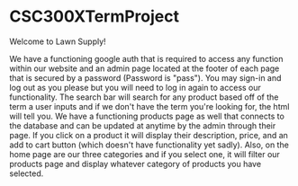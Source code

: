 # CSC300XTermProject
Welcome to Lawn Supply!

We have a functioning google auth that is required to access any function within our website and an admin page located at the footer of each page that is secured by a password (Password is "pass"). You may sign-in and log out as you please but you will need to log in again to access our functionality. The search bar will search for any product based off of the term a user inputs and if we don't have the term you're looking for, the html will tell you. We have a functioning products page as well that connects to the database and can be updated at anytime by the admin through their page. If you click on a product it will display their description, price, and an add to cart button (which doesn't have functionality yet sadly). Also, on the home page are our three categories and if you select one, it will filter our products page and display whatever category of products you have selected.
